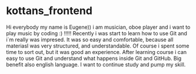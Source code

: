 # kottans_frontend
  Hi everybody my name is Eugene)) i am musician, oboe player and i want to play music by coding  :)  !!!!!
Recently i was start to learn how to use Git  and i`m really was impresed. 
It was so easy and comfortable, because all materiasl was very structured, and understandable.
Of course i spent some time to sort out, but it was good an experience. After learning course i can easy to use Git and understand what happens inside Git and GitHub. Big benefit also english language. I want to continue study and pump my skill.


